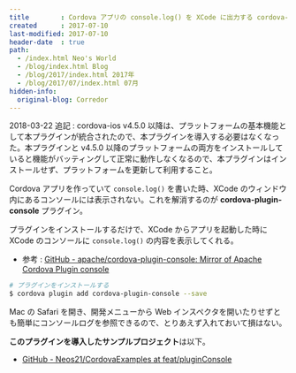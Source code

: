 ```yaml
---
title        : Cordova アプリの console.log() を XCode に出力する cordova-plugin-console
created      : 2017-07-10
last-modified: 2017-07-10
header-date  : true
path:
  - /index.html Neo's World
  - /blog/index.html Blog
  - /blog/2017/index.html 2017年
  - /blog/2017/07/index.html 07月
hidden-info:
  original-blog: Corredor
---
```


2018-03-22 追記 : cordova-ios v4.5.0 以降は、プラットフォームの基本機能として本プラグインが統合されたので、本プラグインを導入する必要はなくなった。本プラグインと v4.5.0 以降のプラットフォームの両方をインストールしていると機能がバッティングして正常に動作しなくなるので、本プラグインはインストールせず、プラットフォームを更新して利用すること。

Cordova アプリを作っていて `console.log()` を書いた時、XCode のウィンドウ内にあるコンソールには表示されない。これを解消するのが **cordova-plugin-console** プラグイン。

プラグインをインストールするだけで、XCode からアプリを起動した時に XCode のコンソールに `console.log()` の内容を表示してくれる。

- 参考 : [GitHub - apache/cordova-plugin-console: Mirror of Apache Cordova Plugin console](https://github.com/apache/cordova-plugin-console)

```bash
# プラグインをインストールする
$ cordova plugin add cordova-plugin-console --save
```

Mac の Safari を開き、開発メニューから Web インスペクタを開いたりせずとも簡単にコンソールログを参照できるので、とりあえず入れておいて損はない。

**このプラグインを導入したサンプルプロジェクト**は以下。

- [GitHub - Neos21/CordovaExamples at feat/pluginConsole](https://github.com/Neos21/example-cordova/tree/feat/pluginConsole)
